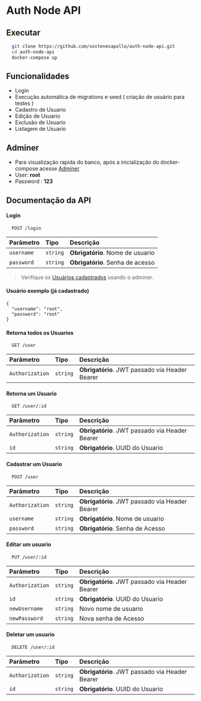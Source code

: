 
# Auth Node API

## Executar

```bash
  git clone https://github.com/sostenesapollo/auth-node-api.git
  cd auth-node-api
  docker-compose up
```

## Funcionalidades

- Login
- Execução automática de migrations e seed ( criação de usuário para testes )
- Cadastro de Usuario
- Edição de Usuario
- Exclusão de Usuario
- Listagem de Usuario


## Adminer

- Para visualização rapida do banco, após a inicialização do docker-compose acesse [Adminer](http://localhost:8080)
- User: **root**
- Password : **123**
## Documentação da API

#### Login

```http
  POST /login
```

| Parâmetro   | Tipo       | Descrição                           |
| :---------- | :--------- | :---------------------------------- |
| `username` | `string` | **Obrigatório**. Nome de usuario |
| `password` | `string` | **Obrigatório**. Senha de acesso |


> Verifique os [Usuários cadastrados](http://localhost:8080/?server=db&username=root&db=auth_sys&select=user) usando o adminer.
#### Usuário exemplo (já cadastrado)
```
{ 
  "username": "root",
  "password": "root"
}
```

#### Retorna todos os Usuarios

```http
  GET /user
```

| Parâmetro   | Tipo       | Descrição                                   |
| :---------- | :--------- | :------------------------------------------ |
| `Authorization`      | `string` | **Obrigatório**. JWT passado via Header Bearer |


#### Retorna um Usuario

```http
  GET /user/:id
```

| Parâmetro   | Tipo       | Descrição                                   |
| :---------- | :--------- | :------------------------------------------ |
| `Authorization`      | `string` | **Obrigatório**. JWT passado via Header Bearer |
| `id`| `string` | **Obrigatório**. UUID do Usuario

#### Cadastrar um Usuario

```http
  POST /user
```

| Parâmetro   | Tipo       | Descrição                                   |
| :---------- | :--------- | :------------------------------------------ |
| `Authorization`      | `string` | **Obrigatório**. JWT passado via Header Bearer |
| `username`| `string` | **Obrigatório**. Nome de usuario
| `password`| `string` | **Obrigatório**. Senha de Acesso

#### Editar um usuario

```http
  PUT /user/:id
```

| Parâmetro   | Tipo       | Descrição                                   |
| :---------- | :--------- | :------------------------------------------ |
| `Authorization`      | `string` | **Obrigatório**. JWT passado via Header Bearer |
| `id`| `string` | **Obrigatório**. UUID do Usuario
| `newUsername`| `string` | Novo nome de usuario
| `newPassword`| `string` | Nova senha de Acesso

#### Deletar um usuario

```http
  DELETE /user/:id
```

| Parâmetro   | Tipo       | Descrição                                   |
| :---------- | :--------- | :------------------------------------------ |
| `Authorization`      | `string` | **Obrigatório**. JWT passado via Header Bearer |
| `id`| `string` | **Obrigatório**. UUID do Usuario
    
